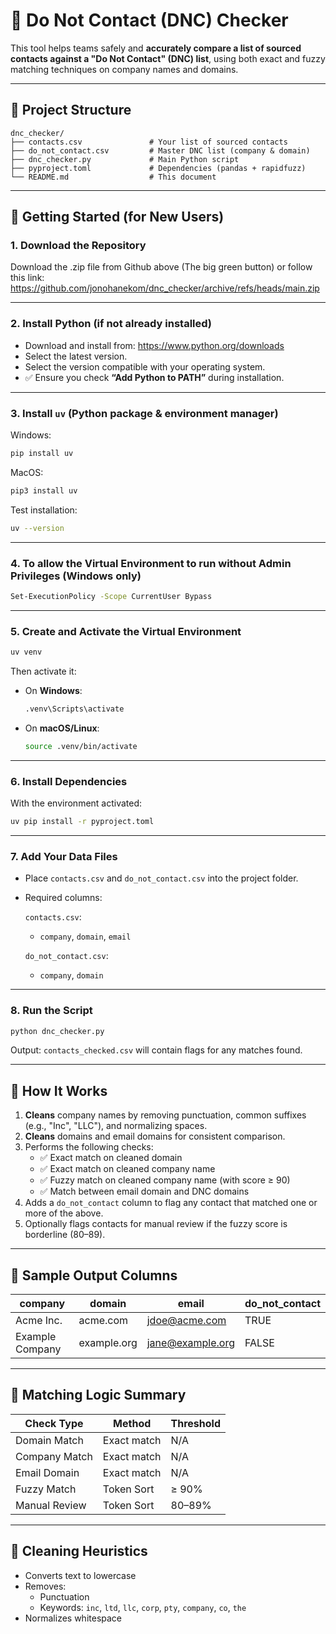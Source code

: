 
# 🛑 Do Not Contact (DNC) Checker

This tool helps teams safely and **accurately compare a list of sourced contacts against a "Do Not Contact" (DNC) list**, using both exact and fuzzy matching techniques on company names and domains.

---

## 📁 Project Structure

```
dnc_checker/
├── contacts.csv               # Your list of sourced contacts
├── do_not_contact.csv         # Master DNC list (company & domain)
├── dnc_checker.py             # Main Python script
├── pyproject.toml             # Dependencies (pandas + rapidfuzz)
└── README.md                  # This document
```

---

## 🚀 Getting Started (for New Users)

### 1. Download the Repository


Download the .zip file from Github above (The big green button) or follow this link: https://github.com/jonohanekom/dnc_checker/archive/refs/heads/main.zip


---

### 2. Install Python (if not already installed)

- Download and install from: https://www.python.org/downloads
- Select the latest version.
- Select the version compatible with your operating system.
- ✅ Ensure you check **“Add Python to PATH”** during installation.

---

### 3. Install `uv` (Python package & environment manager)
Windows:
```bash
pip install uv
```
MacOS:
```bash
pip3 install uv
```
Test installation:

```bash
uv --version
```

---
### 4. To allow the Virtual Environment to run without Admin Privileges (Windows only)
```bash
Set-ExecutionPolicy -Scope CurrentUser Bypass
```
---
### 5. Create and Activate the Virtual Environment

```bash
uv venv
```

Then activate it:

- On **Windows**:
  ```bash
  .venv\Scripts\activate
  ```

- On **macOS/Linux**:
  ```bash
  source .venv/bin/activate
  ```

---

### 6. Install Dependencies

With the environment activated:

```bash
uv pip install -r pyproject.toml
```

---

### 7. Add Your Data Files

- Place `contacts.csv` and `do_not_contact.csv` into the project folder.
- Required columns:

  `contacts.csv`:
  - `company`, `domain`, `email`

  `do_not_contact.csv`:
  - `company`, `domain`

---

### 8. Run the Script

```bash
python dnc_checker.py
```

Output: `contacts_checked.csv` will contain flags for any matches found.

---

## 🧠 How It Works

1. **Cleans** company names by removing punctuation, common suffixes (e.g., "Inc", "LLC"), and normalizing spaces.
2. **Cleans** domains and email domains for consistent comparison.
3. Performs the following checks:
   - ✅ Exact match on cleaned domain
   - ✅ Exact match on cleaned company name
   - ✅ Fuzzy match on cleaned company name (with score ≥ 90)
   - ✅ Match between email domain and DNC domains
4. Adds a `do_not_contact` column to flag any contact that matched one or more of the above.
5. Optionally flags contacts for manual review if the fuzzy score is borderline (80–89).

---

## 🧪 Sample Output Columns

| company         | domain        | email                | do_not_contact |
|------------------|---------------|------------------------|----------------|
| Acme Inc.       | acme.com      | jdoe@acme.com         | TRUE           |
| Example Company | example.org   | jane@example.org      | FALSE          |

---

## 👥 Matching Logic Summary

| Check Type      | Method         | Threshold |
|------------------|----------------|-----------|
| Domain Match     | Exact match    | N/A       |
| Company Match    | Exact match    | N/A       |
| Email Domain     | Exact match    | N/A       |
| Fuzzy Match      | Token Sort     | ≥ 90%     |
| Manual Review    | Token Sort     | 80–89%    |

---

## 🧹 Cleaning Heuristics

- Converts text to lowercase
- Removes:
  - Punctuation
  - Keywords: `inc`, `ltd`, `llc`, `corp`, `pty`, `company`, `co`, `the`
- Normalizes whitespace


